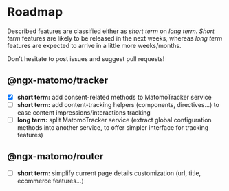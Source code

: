 # Roadmap

Described features are classified either as _short term_ on _long term_.
_Short term_ features are likely to be released in the next weeks, whereas _long term_ features are expected to arrive
in a little more weeks/months.

Don't hesitate to post issues and suggest pull requests!

## @ngx-matomo/tracker

- [x] **short term:** add consent-related methods to MatomoTracker service
- [ ] **short term:** add content-tracking helpers (components, directives...) to ease content impressions/interactions
      tracking
- [ ] **long term:** split MatomoTracker service (extract global configuration methods into another service, to offer
      simpler interface for tracking features)

## @ngx-matomo/router

- [ ] **short term:** simplify current page details customization (url, title, ecommerce features...)
